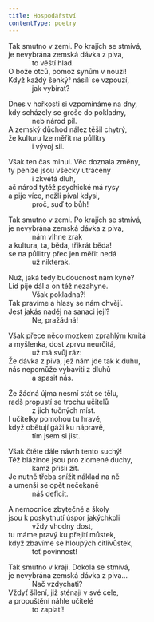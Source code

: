```yaml
---
title: Hospodářství
contentType: poetry
---
```


<section>

Tak smutno v zemi. Po krajích se stmívá,  
je nevybrána zemská dávka z piva,  
            to věští hlad.  
O bože otců, pomoz synům v nouzi!  
Když každý šenkýř násilí se vzpouzí,  
            jak vybírat?

</section>

<section>

Dnes v hořkosti si vzpomínáme na dny,  
kdy scházely se groše do pokladny,  
            neb národ pil.  
A zemský důchod nález těšil chytrý,  
že kulturu lze měřit na půllitry  
            i vývoj sil.

</section>

<section>

Však ten čas minul. Věc doznala změny,  
ty peníze jsou všecky utraceny  
            i zkvétá dluh,  
ač národ tytéž psychické má rysy  
a pije více, nežli píval kdysi,  
            proč, suď to bůh!

</section>

<section>

Tak smutno v zemi. Po krajích se stmívá,  
je nevybrána zemská dávka z piva,  
            nám vlhne zrak  
a kultura, ta, běda, třikrát běda!  
se na půllitry přec jen měřit nedá  
            už nikterak.

</section>

<section>

Nuž, jaká tedy budoucnost nám kyne?  
Lid pije dál a on též nezahyne.  
            Však pokladna?!  
Tak pravíme a hlasy se nám chvějí.  
Jest jakás naděj na sanaci její?  
            Ne, pražádná!

</section>

<section>

Však přece něco mozkem zprahlým kmitá  
a myšlenka, dost zprvu neurčitá,  
            už má svůj ráz:  
Že dávka z piva, jež nám jde tak k duhu,  
nás nepomůže vybaviti z dluhů  
            a spasit nás.

</section>

<section>

Že žádná újma nesmí stát se tělu,  
radš propustí se trochu učitelů  
            z jich tučných míst.  
I učitelky pomohou tu hravě,  
když obětují gáži ku nápravě,  
            tím jsem si jist.

</section>

<section>

Však čtěte dále návrh tento suchý!  
Též blázince jsou pro zlomené duchy,  
            kamž přišli žít.  
Je nutně třeba snížit náklad na ně  
a umenší se opět nečekaně  
            náš deficit.

</section>

<section>

A nemocnice zbytečné a školy  
jsou k poskytnutí úspor jakýchkoli  
            vždy vhodny dost,  
tu máme pravý ku přejití můstek,  
když zbavíme se hloupých citlivůstek,  
            toť povinnost!

</section>

<section>

Tak smutno v kraji. Dokola se stmívá,  
je nevybrána zemská dávka z piva…  
            Nač vzdychati?  
Vždyť šílení, již sténají v své cele,  
a propuštění náhle učitelé  
            to zaplatí!

</section>
